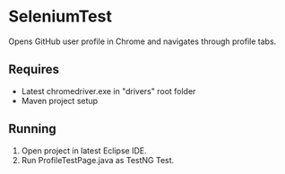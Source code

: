 # SeleniumTest

Opens GitHub user profile in Chrome and navigates through profile tabs.

## Requires

* Latest chromedriver.exe in "drivers" root folder
* Maven project setup

## Running

1. Open project in latest Eclipse IDE.
2. Run ProfileTestPage.java as TestNG Test.
